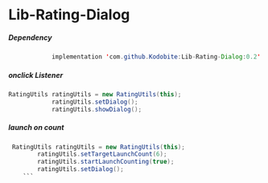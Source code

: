 # Lib-Rating-Dialog

##### Dependency

```java
	        implementation 'com.github.Kodobite:Lib-Rating-Dialog:0.2'
```
##### onclick Listener

```java
RatingUtils ratingUtils = new RatingUtils(this);
            ratingUtils.setDialog();
            ratingUtils.showDialog();
```

##### launch on count

```java
 RatingUtils ratingUtils = new RatingUtils(this);
        ratingUtils.setTargetLaunchCount(6);
        ratingUtils.startLaunchCounting(true);
        ratingUtils.setDialog();
    ```
